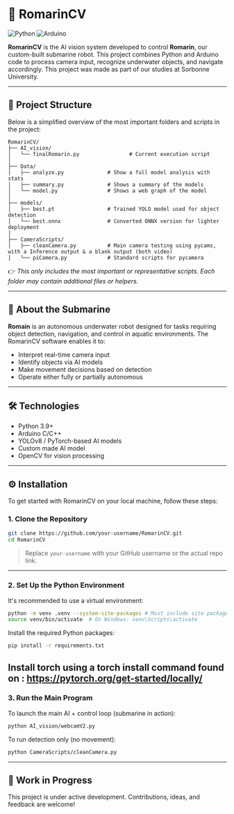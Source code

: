 # 🧭 RomarinCV

![Python](https://img.shields.io/badge/Python-3.9+-blue?logo=python)
![Arduino](https://img.shields.io/badge/-Compatible-00979D?logo=arduino&logoColor=white&label=Arduino&labelColor=gray)

**RomarinCV** is the AI vision system developed to control **Romarin**, our custom-built submarine robot. This project combines Python and Arduino code to process camera input, recognize underwater objects, and navigate accordingly. This project was made as part of our studies at Sorbonne University.

---

## 📁 Project Structure

Below is a simplified overview of the most important folders and scripts in the project:

```
RomarinCV/
├── AI_vision/
│   └── finalRomarin.py                # Current execution script
│
├── Data/
│   ├── analyze.py              # Show a full model analysis with stats
│   ├── summary.py              # Shows a summary of the models
│   └── model.py                # Shows a web graph of the model
│
├── models/
│   ├── best.pt                 # Trained YOLO model used for object detection
│   └── best.onnx               # Converted ONNX version for lighter deployment
│
├── CameraScripts/
│   ├── cleanCamera.py          # Main camera testing using pycams, with a Inference output & a blank output (both video)
│   └── piCamera.py             # Standard scripts for pycamera
```

👉 *This only includes the most important or representative scripts. Each folder may contain additional files or helpers.*


---

## 🤖 About the Submarine

**Romain** is an autonomous underwater robot designed for tasks requiring object detection, navigation, and control in aquatic environments. The RomarinCV software enables it to:
- Interpret real-time camera input
- Identify objects via AI models
- Make movement decisions based on detection
- Operate either fully or partially autonomous

---

## 🛠️ Technologies

- Python 3.9+
- Arduino C/C++
- YOLOv8 / PyTorch-based AI models
- Custom made AI model
- OpenCV for vision processing

---
## ⚙️ Installation

To get started with RomarinCV on your local machine, follow these steps:

### 1. Clone the Repository

```bash
git clone https://github.com/your-username/RomarinCV.git
cd RomarinCV
```

> Replace `your-username` with your GitHub username or the actual repo link.

---

### 2. Set Up the Python Environment

It's recommended to use a virtual environment:

```bash
python -m venv .venv --system-site-packages # Must include site package if using picamera !
source venv/bin/activate  # On Windows: venv\Scripts\activate
```

Install the required Python packages:

```bash
pip install -r requirements.txt
```

Install torch using a torch install command found on : https://pytorch.org/get-started/locally/
---

### 3. Run the Main Program

To launch the main AI + control loop (submarine in action):

```bash
python AI_vision/webcamV2.py
```

To run detection only (no movement):

```bash
python CameraScripts/cleanCamera.py
```

---

## 🚧 Work in Progress

This project is under active development. Contributions, ideas, and feedback are welcome!
